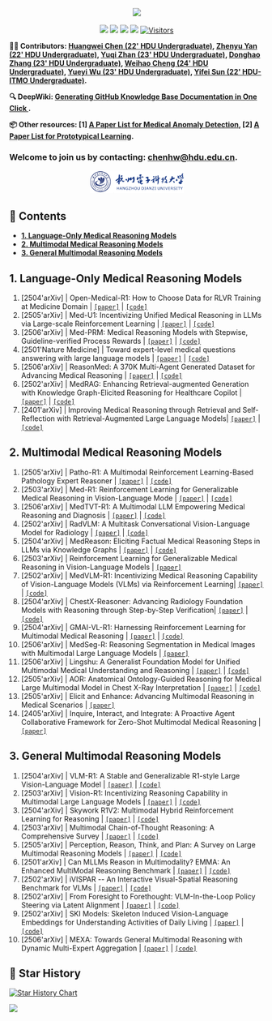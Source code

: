 <div id = "top"></div>

<div align="center">

[![](https://capsule-render.vercel.app/api?type=waving&height=170&color=0:5B83DE,100:6BCE9F&text=🌟%20Paper%20List%20for%20Medical%20Reasoning%20Large%20Language%20Models&fontSize=25&fontAlign=50&fontAlignY=35&fontColor=FFFFFF)
](#top)

</div>

<div align="center">
  

[![](https://img.shields.io/github/stars/HovChen/Paper-List-for-Medical-Reasoning-Large-Language-Models)](https://github.com/HovChen/Medical-Reasoning-Large-Language-Models)
[![](https://img.shields.io/github/forks/HovChen/Paper-List-for-Medical-Reasoning-Large-Language-Models)](https://github.com/HovChen/Medical-Reasoning-Large-Language-Models)
[![](https://img.shields.io/github/issues/HovChen/Paper-List-for-Medical-Reasoning-Large-Language-Models)](https://github.com/HovChen/Medical-Reasoning-Large-Language-Models/issues)
[![](https://img.shields.io/github/license/HovChen/Paper-List-for-Medical-Reasoning-Large-Language-Models)](https://github.com/HovChen/Medical-Reasoning-Large-Language-Models/blob/main/LICENSE) 
[![Visitors](https://api.visitorbadge.io/api/visitors?path=https%3A%2F%2Fgithub.com%2FHovChen%2FPaper-List-for-Medical-Reasoning-Large-Language-Models&label=visitors&countColor=%2337d67a&style=flat&labelStyle=none)](https://visitorbadge.io/status?path=https%3A%2F%2Fgithub.com%2FHovChen%2FPaper-List-for-Medical-Reasoning-Large-Language-Models)

</div>

**🧑‍💻 Contributors: [Huangwei Chen (22' HDU Undergraduate)](https://hovchen.github.io/), [Zhenyu Yan (22' HDU Undergraduate)](https://github.com/Flartiny), [Yuqi Zhan (23' HDU Undergraduate)](https://github.com/Roin04), [Donghao Zhang (23' HDU Undergraduate)](https://github.com/ZDH520a), [Weihao Cheng (24' HDU Undergraduate)](https://github.com/code-11-lab), [Yueyi Wu (23' HDU Undergraduate)](https://github.com/Elsieeee3914), [Yifei Sun (22' HDU-ITMO Undergraduate)](https://diaoquesang.github.io/).**

**🔍 DeepWiki: [Generating GitHub Knowledge Base Documentation in One Click ](https://deepwiki.com/HovChen/Paper-List-for-Medical-Reasoning-Large-Language-Models).**

**📦 Other resources: [1] [A Paper List for Medical Anomaly Detection](https://github.com/diaoquesang/Paper-List-for-Medical-Anomaly-Detection), [2] [A Paper List for Prototypical Learning](https://github.com/BeistMedAI/Paper-List-for-Prototypical-Learning).**

### Welcome to join us by contacting: chenhw@hdu.edu.cn.

<div style="text-align: center;">
<img src="logos/HDU.png" height="45px" href="https://www.hdu.edu.cn/">
</div>

## 📇 Contents
- [**1. Language-Only Medical Reasoning Models**](#s1)
- [**2. Multimodal Medical Reasoning Models**](#s2)
- [**3. General Multimodal Reasoning Models**](#s3)

## 1. Language-Only Medical Reasoning Models <div id = "s1"></div>

1. [2504'arXiv] | Open-Medical-R1: How to Choose Data for RLVR Training at Medicine Domain | [`[paper]`](https://arxiv.org/abs/2504.13950) | [`[code]`](https://github.com/Qsingle/open-medical-r1)
2. [2505'arXiv] | Med-U1: Incentivizing Unified Medical Reasoning in LLMs via Large-scale Reinforcement Learning | [`[paper]`](https://arxiv.org/abs/2506.12307) | [`[code]`](https://github.com/Monncyann/Med-U1)
3. [2506'arXiv] | Med-PRM: Medical Reasoning Models with Stepwise, Guideline-verified Process Rewards | [`[paper]`](https://arxiv.org/abs/2506.11474) | [`[code]`](https://med-prm.github.io/)
4. [2501'Nature Medicine] | Toward expert-level medical questions answering with large language models | [`[paper]`](https://www.nature.com/articles/s41591-024-03423-7) | [`[code]`](https://cloud.google.com/vertex-ai/generative-ai/docs/medlm/overview)
5. [2506'arXiv] | ReasonMed: A 370K Multi-Agent Generated Dataset for Advancing Medical Reasoning | [`[paper]`](https://arxiv.org/abs/2506.09513) | [`[code]`](https://github.com/YuSun-Work/ReasonMed)
6. [2502'arXiv] | MedRAG: Enhancing Retrieval-augmented Generation with Knowledge Graph-Elicited Reasoning for Healthcare Copilot | [`[paper]`](https://arxiv.org/abs/2502.04413) | [`[code]`](https://github.com/SNOWTEAM2023/MedRAG)
7. [2401'arXiv] | Improving Medical Reasoning through Retrieval and Self-Reflection with Retrieval-Augmented Large Language Models| [`[paper]`](https://arxiv.org/abs/2401.15269v2) | [`[code]`](https://github.com/dmis-lab/self-biorag)

## 2. Multimodal Medical Reasoning Models <div id = "s2"></div>

1. [2505'arXiv] | Patho-R1: A Multimodal Reinforcement Learning-Based Pathology Expert Reasoner | [`[paper]`](https://arxiv.org/abs/2505.11404) | [`[code]`](https://github.com/Wenchuan-Zhang/Patho-R1)
2. [2503'arXiv] | Med-R1: Reinforcement Learning for Generalizable Medical Reasoning in Vision-Language Mode | [`[paper]`](https://arxiv.org/abs/2503.13939) | [`[code]`](https://github.com/Yuxiang-Lai117/Med-R1)
3. [2506'arXiv] | MedTVT-R1: A Multimodal LLM Empowering Medical Reasoning and Diagnosis | [`[paper]`](https://arxiv.org/abs/2506.18512) | [`[code]`](https://github.com/keke-nice/MedTVT-R1)
4. [2502'arXiv] | RadVLM: A Multitask Conversational Vision-Language Model for Radiology | [`[paper]`](https://arxiv.org/abs/2502.03333) | [`[code]`](https://huggingface.co/KrauthammerLab) 
5. [2504'arXiv] | MedReason: Eliciting Factual Medical Reasoning Steps in LLMs via Knowledge Graphs | [`[paper]`](https://arxiv.org/abs/2504.00993) | [`[code]`](https://github.com/UCSC-VLAA/MedReason) 
6. [2503'arXiv] | Reinforcement Learning for Generalizable Medical Reasoning in Vision-Language Models | [`[paper]`](https://arxiv.org/abs/2503.13939) 
7. [2502'arXiv] | MedVLM-R1: Incentivizing Medical Reasoning Capability of Vision-Language Models (VLMs) via Reinforcement Learning| [`[paper]`](https://arxiv.org/abs/2502.19634) | [`[code]`](https://huggingface.co/JZPeterPan/MedVLM-R1) 
8. [2504'arXiv] | ChestX-Reasoner: Advancing Radiology Foundation Models with Reasoning through Step-by-Step Verification| [`[paper]`](https://arxiv.org/abs/2504.20930) | [`[code]`](https://github.com/MAGIC-AI4Med/ChestX-Reasoner) 
9. [2504'arXiv] | GMAI-VL-R1: Harnessing Reinforcement Learning for Multimodal Medical Reasoning | [`[paper]`](https://arxiv.org/abs/2504.01886) | [`[code]`](https://github.com/uni-medical/GMAI-VL-R1?utm_source=catalyzex.com) 
10. [2506'arXiv] | MedSeg-R: Reasoning Segmentation in Medical Images with Multimodal Large Language Models | [`[paper]`](https://arxiv.org/abs/2506.10465) 
11. [2506'arXiv] | Lingshu: A Generalist Foundation Model for Unified Multimodal Medical Understanding and Reasoning | [`[paper]`](https://arxiv.org/abs/2506.07044) | [`[code]`](https://alibaba-damo-academy.github.io/lingshu/) 
12. [2505'arXiv] | AOR: Anatomical Ontology-Guided Reasoning for Medical Large Multimodal Model in Chest X-Ray Interpretation | [`[paper]`](https://arxiv.org/abs/2505.02830) | [`[code]`](https://github.com/Liqq1/AOR) 
13. [2505'arXiv] | Elicit and Enhance: Advancing Multimodal Reasoning in Medical Scenarios | [`[paper]`](https://arxiv.org/abs/2505.23118) 
14. [2405'arXiv] | Inquire, Interact, and Integrate: A Proactive Agent Collaborative Framework for Zero-Shot Multimodal Medical Reasoning | [`[paper]`](https://arxiv.org/abs/2405.11640) 

## 3. General Multimodal Reasoning Models <div id = "s3"></div>

1. [2504'arXiv] | VLM-R1: A Stable and Generalizable R1-style Large Vision-Language Model | [`[paper]`](https://arxiv.org/abs/2504.07615) | [`[code]`](https://github.com/om-ai-lab/VLM-R1) 
2. [2503'arXiv] | Vision-R1: Incentivizing Reasoning Capability in Multimodal Large Language Models | [`[paper]`](https://arxiv.org/abs/2503.06749) | [`[code]`](https://github.com/Osilly/Vision-R1) 
3. [2504'arXiv] | Skywork R1V2: Multimodal Hybrid Reinforcement Learning for Reasoning | [`[paper]`](https://arxiv.org/abs/2504.16656) | [`[code]`](https://huggingface.co/Skywork/Skywork-R1V2-38B) 
4. [2503'arXiv] | Multimodal Chain-of-Thought Reasoning: A Comprehensive Survey | [`[paper]`](https://arxiv.org/abs/2503.12605) | [`[code]`](https://github.com/yaotingwangofficial/Awesome-MCoT) 
5. [2505'arXiv] | Perception, Reason, Think, and Plan: A Survey on Large Multimodal Reasoning Models | [`[paper]`](https://arxiv.org/abs/2505.04921) | [`[code]`](https://github.com/HITsz-TMG/Awesome-Large-Multimodal-Reasoning-Models) 
6. [2501'arXiv] | Can MLLMs Reason in Multimodality? EMMA: An Enhanced MultiModal Reasoning Benchmark | [`[paper]`](https://www.arxiv.org/abs/2501.05444) | [`[code]`](https://github.com/EMMA-Bench/EMMA) 
6. [2502'arXiv] | iVISPAR -- An Interactive Visual-Spatial Reasoning Benchmark for VLMs | [`[paper]`](https://arxiv.org/abs/2502.04413) | [`[code]`](https://github.com/SNOWTEAM2023/MedRAG) 
7. [2502'arXiv] | From Foresight to Forethought: VLM-In-the-Loop Policy Steering via Latent Alignment | [`[paper]`](https://arxiv.org/abs/2502.01828) | [`[code]`](https://yilin-wu98.github.io/forewarn/) 
8. [2502'arXiv] | SKI Models: Skeleton Induced Vision-Language Embeddings for Understanding Activities of Daily Living | [`[paper]`](https://arxiv.org/abs/2502.03459) | [`[code]`](https://github.com/thearkaprava/SKI-Models) 
9. [2506'arXiv] | MEXA: Towards General Multimodal Reasoning with Dynamic Multi-Expert Aggregation | [`[paper]`](https://arxiv.org/abs/2506.17113v1) | [`[code]`](https://github.com/Yui010206/MEXA) 

## 🥰 Star History
[![Star History Chart](https://api.star-history.com/svg?repos=HovChen/Paper-List-for-Medical-Reasoning-Large-Language-Models&type=Date)](https://star-history.com/#HovChen/Paper-List-for-Medical-Reasoning-Large-Language-Models&Date)

[![](https://capsule-render.vercel.app/api?type=waving&height=170&color=0:5B83DE,100:6BCE9F&text=Back%20to%20Top&section=footer&fontSize=25&fontAlignY=70&fontColor=FFFFFF)
](#top)
